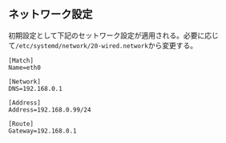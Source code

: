 ## ネットワーク設定
初期設定として下記のセットワーク設定が適用される。必要に応じて`/etc/systemd/network/20-wired.network`から変更する。
```
[Match]
Name=eth0

[Network]
DNS=192.168.0.1

[Address]
Address=192.168.0.99/24

[Route]
Gateway=192.168.0.1
```
